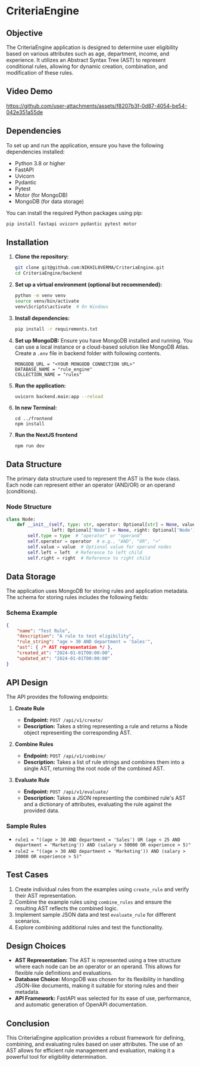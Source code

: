 # CriteriaEngine

## Objective
The CriteriaEngine application is designed to determine user eligibility based on various attributes such as age, department, income, and experience. It utilizes an Abstract Syntax Tree (AST) to represent conditional rules, allowing for dynamic creation, combination, and modification of these rules.

## Video Demo


https://github.com/user-attachments/assets/f8207b3f-0d87-4054-be54-042e351a55de



## Dependencies
To set up and run the application, ensure you have the following dependencies installed:

- Python 3.8 or higher
- FastAPI
- Uvicorn
- Pydantic
- Pytest
- Motor (for MongoDB)
- MongoDB (for data storage)

You can install the required Python packages using pip:

```bash
pip install fastapi uvicorn pydantic pytest motor
```

## Installation
1. **Clone the repository:**
   ```bash
   git clone git@github.com:NIKHIL0VERMA/CriteriaEngine.git
   cd CriteriaEngine/backend
   ```

2. **Set up a virtual environment (optional but recommended):**
   ```bash
   python -m venv venv
   source venv/bin/activate 
   venv\Scripts\activate  # On Windows
   ```

3. **Install dependencies:**
   ```bash
   pip install -r requirements.txt
   ```

4. **Set up MongoDB:**
   Ensure you have MongoDB installed and running. You can use a local instance or a cloud-based solution like MongoDB Atlas.
   Create a `.env` file in backend folder with following contents.
   ```env
   MONGODB_URL = "<YOUR MONGODB CONNECTION URL>"
   DATABASE_NAME = "rule_engine"
   COLLECTION_NAME = "rules"
   ```

6. **Run the application:**
   ```bash
   uvicorn backend.main:app --reload
   ```

7. **In new Terminal:**
    ```
    cd ../frontend
    npm install
    ```
8. **Run the NextJS frontend**
    ```
    npm run dev
    ```

## Data Structure
The primary data structure used to represent the AST is the `Node` class. Each node can represent either an operator (AND/OR) or an operand (conditions).

### Node Structure
```python
class Node:
    def __init__(self, type: str, operator: Optional[str] = None, value: Optional[Any] = None, 
                 left: Optional['Node'] = None, right: Optional['Node'] = None):
        self.type = type  # "operator" or "operand"
        self.operator = operator  # e.g., "AND", "OR", ">"
        self.value = value  # Optional value for operand nodes
        self.left = left  # Reference to left child
        self.right = right  # Reference to right child
```

## Data Storage
The application uses MongoDB for storing rules and application metadata. The schema for storing rules includes the following fields:

### Schema Example
```json
{
    "name": "Test Rule",
    "description": "A rule to test eligibility",
    "rule_string": "age > 30 AND department = 'Sales'",
    "ast": { /* AST representation */ },
    "created_at": "2024-01-01T00:00:00",
    "updated_at": "2024-01-01T00:00:00"
}
```

## API Design
The API provides the following endpoints:

1. **Create Rule**
   - **Endpoint:** `POST /api/v1/create/`
   - **Description:** Takes a string representing a rule and returns a Node object representing the corresponding AST.

2. **Combine Rules**
   - **Endpoint:** `POST /api/v1/combine/`
   - **Description:** Takes a list of rule strings and combines them into a single AST, returning the root node of the combined AST.

3. **Evaluate Rule**
   - **Endpoint:** `POST /api/v1/evaluate/`
   - **Description:** Takes a JSON representing the combined rule's AST and a dictionary of attributes, evaluating the rule against the provided data.

### Sample Rules
- `rule1 = "((age > 30 AND department = 'Sales') OR (age < 25 AND department = 'Marketing')) AND (salary > 50000 OR experience > 5)"`
- `rule2 = "((age > 30 AND department = 'Marketing')) AND (salary > 20000 OR experience > 5)"`

## Test Cases
1. Create individual rules from the examples using `create_rule` and verify their AST representation.
2. Combine the example rules using `combine_rules` and ensure the resulting AST reflects the combined logic.
3. Implement sample JSON data and test `evaluate_rule` for different scenarios.
4. Explore combining additional rules and test the functionality.

## Design Choices
- **AST Representation:** The AST is represented using a tree structure where each node can be an operator or an operand. This allows for flexible rule definitions and evaluations.
- **Database Choice:** MongoDB was chosen for its flexibility in handling JSON-like documents, making it suitable for storing rules and their metadata.
- **API Framework:** FastAPI was selected for its ease of use, performance, and automatic generation of OpenAPI documentation.

## Conclusion
This CriteriaEngine application provides a robust framework for defining, combining, and evaluating rules based on user attributes. The use of an AST allows for efficient rule management and evaluation, making it a powerful tool for eligibility determination.
